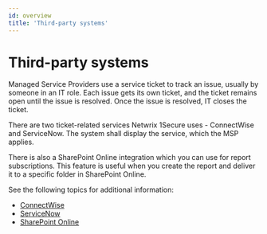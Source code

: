 ```yaml
---
id: overview
title: 'Third-party systems'
---
```


# Third-party systems

Managed Service Providers use a service ticket to track an issue, usually by someone in an IT role. Each issue gets its own ticket, and the ticket remains open until the issue is resolved. Once the issue is resolved, IT closes the ticket.

There are two ticket-related services Netwrix 1Secure uses - ConnectWise and ServiceNow. The system shall display the service, which the MSP applies.

There is also a SharePoint Online integration which you can use for report subscriptions. This feature is useful when you create the report and deliver it to a specific folder in SharePoint Online.

See the following topics for additional information:

- [ConnectWise](ConnectWise.md "ConnectWise")
- [ServiceNow](ServiceNow.md "ServiceNow")
- [SharePoint Online](SharePointOnline.md "SharePoint Online")
